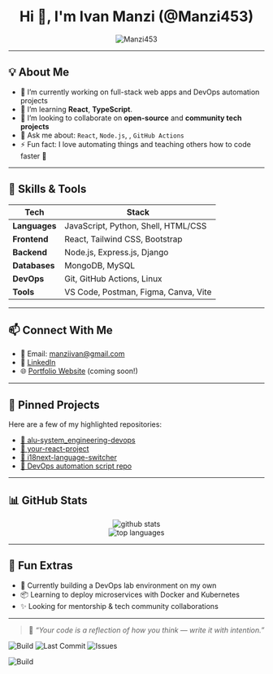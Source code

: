 <!-- GitHub Profile README for Manzi453 -->

<h1 align="center">Hi 👋, I'm Ivan Manzi (@Manzi453)</h1>

<p align="center">
  <img src="https://komarev.com/ghpvc/?username=Manzi453&label=Profile%20views&color=0e75b6&style=flat" alt="Manzi453" />
</p>

---

## 💡 About Me

- 🔭 I’m currently working on full-stack web apps and DevOps automation projects  
- 🌱 I’m learning **React**, **TypeScript**.  
- 👯 I’m looking to collaborate on **open-source** and **community tech projects**  
- 💬 Ask me about: `React`, `Node.js`, , `GitHub Actions`  
- ⚡ Fun fact: I love automating things and teaching others how to code faster 🚀  

---

## 🧠 Skills & Tools

| Tech | Stack |
|------|-------|
| **Languages** | JavaScript, Python, Shell, HTML/CSS |
| **Frontend** | React, Tailwind CSS, Bootstrap |
| **Backend** | Node.js, Express.js, Django |
| **Databases** | MongoDB, MySQL |
| **DevOps** | Git, GitHub Actions, Linux |
| **Tools** | VS Code, Postman, Figma, Canva, Vite |

---

## 📫 Connect With Me

- 📧 Email: manziivan@gmail.com  
- 💼 [LinkedIn](https://www.linkedin.com/in/manzi-ivan-327597346/)  
- 🌐 [Portfolio Website](https://manzi453.github.io/Responsive_resume_assignment/indexpg.html) (coming soon!)

---

## 📌 Pinned Projects

Here are a few of my highlighted repositories:
- [🔗 alu-system_engineering-devops](https://github.com/Manzi453/alu-system_engineering-devops)
- [🔗 your-react-project](https://github.com/Manzi453/AgriLink_Tech4Change)
- [🔗 i18next-language-switcher](https://github.com/Manzi453/AgriLink_Tech4Change)
- [🔗 DevOps automation script repo](#)

---

## 📊 GitHub Stats

<p align="center">
  <img src="https://github-readme-stats.vercel.app/api?username=Manzi453&show_icons=true&theme=radical" alt="github stats" />
  <br />
  <img src="https://github-readme-stats.vercel.app/api/top-langs/?username=Manzi453&layout=compact&theme=radical" alt="top languages" />
</p>

---

## 🧩 Fun Extras

- 🧠 Currently building a DevOps lab environment on my own
- 📦 Learning to deploy microservices with Docker and Kubernetes
- ✨ Looking for mentorship & tech community collaborations

---

> 🔁 *“Your code is a reflection of how you think — write it with intention.”*

![Build](https://github.com/Manzi453/Manzi453/actions/workflows/main.yml/badge.svg)
![Last Commit](https://img.shields.io/github/last-commit/Manzi453/Manzi453)
![Issues](https://img.shields.io/github/issues/Manzi453/Manzi453)

![Build](https://github.com/Manzi453/Manzi453/actions/workflows/main.yml/badge.svg)

